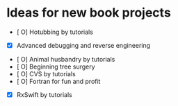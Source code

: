 # Ideas for new book projects
- [ O] Hotubbing by tutorials
- [x] Advanced debugging and reverse engineering
- [ O] Animal husbandry by tutorials
- [ O] Beginning tree surgery
- [ O] CVS by tutorials
- [ O] Fortran for fun and profit
- [x] RxSwift by tutorials
